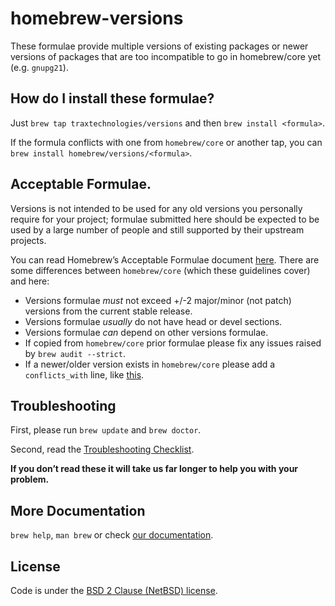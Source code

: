 # homebrew-versions

These formulae provide multiple versions of existing packages or newer versions of packages that are too incompatible to go in homebrew/core yet (e.g. `gnupg21`).

## How do I install these formulae?

Just `brew tap traxtechnologies/versions` and then `brew install <formula>`.

If the formula conflicts with one from `homebrew/core` or another tap, you can `brew install homebrew/versions/<formula>`.

## Acceptable Formulae.

Versions is not intended to be used for any old versions you personally require for your project; formulae submitted here should be expected to be used by a large number of people and still supported by their upstream projects.

You can read Homebrew’s Acceptable Formulae document [here](https://github.com/Homebrew/brew/blob/master/docs/Acceptable-Formulae.md). There are some differences between `homebrew/core` (which these guidelines cover) and here:

* Versions formulae *must* not exceed +/-2 major/minor (not patch) versions from the current stable release.
* Versions formulae *usually* do not have head or devel sections.
* Versions formulae *can* depend on other versions formulae.
* If copied from `homebrew/core` prior formulae please fix any issues raised by `brew audit --strict`.
* If a newer/older version exists in `homebrew/core` please add a `conflicts_with` line, like [this](https://github.com/Homebrew/homebrew-versions/commit/c70582a2055ea6649cc1974076f57001f8c471a3).

## Troubleshooting
First, please run `brew update` and `brew doctor`.

Second, read the [Troubleshooting Checklist](https://github.com/Homebrew/brew/blob/master/docs/Troubleshooting.md).

**If you don’t read these it will take us far longer to help you with your problem.**

## More Documentation

`brew help`, `man brew` or check [our documentation](https://github.com/Homebrew/brew/blob/master/docs/README.md).

## License
Code is under the [BSD 2 Clause (NetBSD) license](https://github.com/Homebrew/homebrew/tree/master/LICENSE.txt).
